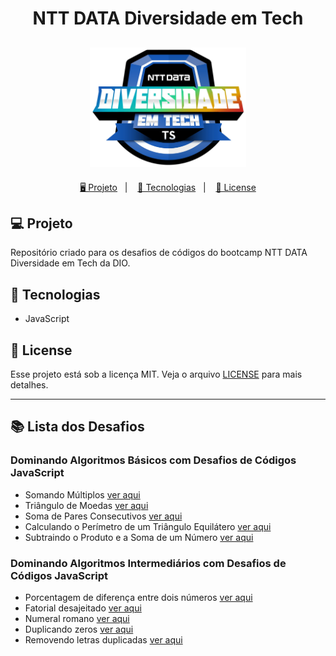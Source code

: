 <h1 align="center">
  NTT DATA Diversidade em Tech
</h1>

<h2 align="center">
  <img src="./assets/ntt-data.webp" width="250px">
</h2>

<p align="center">
  <a href="#-projeto">🖥️ Projeto</a>&nbsp;&nbsp;&nbsp;|&nbsp;&nbsp;&nbsp;
  <a href="#-tecnologias">🚀 Tecnologias</a>&nbsp;&nbsp;&nbsp;|&nbsp;&nbsp;&nbsp;
  <a href="#-license">📝 License</a>
</p>

## 💻 Projeto

Repositório criado para os desafios de códigos do bootcamp NTT DATA Diversidade em Tech da DIO.

## 🚀 Tecnologias

- JavaScript

## 📝 License

Esse projeto está sob a licença MIT. Veja o arquivo [LICENSE](LICENSE) para mais detalhes.

---

## 📚 Lista dos Desafios

### Dominando Algoritmos Básicos com Desafios de Códigos JavaScript

- Somando Múltiplos [ver aqui](./DesafioBasico1/main.js)
- Triângulo de Moedas [ver aqui]()
- Soma de Pares Consecutivos [ver aqui]()
- Calculando o Perímetro de um Triângulo Equilátero [ver aqui]()
- Subtraindo o Produto e a Soma de um Número [ver aqui]()

### Dominando Algoritmos Intermediários com Desafios de Códigos JavaScript

- Porcentagem de diferença entre dois números [ver aqui]()
- Fatorial desajeitado [ver aqui](./DesafioIntermediario2/main.js)
- Numeral romano [ver aqui]()
- Duplicando zeros [ver aqui]()
- Removendo letras duplicadas [ver aqui]()
